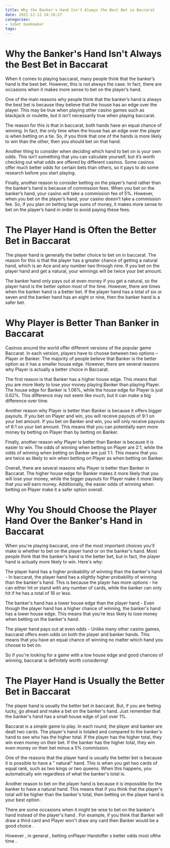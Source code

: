 ```yaml
---
title: Why the Banker's Hand Isn't Always the Best Bet in Baccarat
date: 2022-12-12 14:10:27
categories:
- 1xbet bookmaker
tags:
---
```



#  Why the Banker's Hand Isn't Always the Best Bet in Baccarat

When it comes to playing baccarat, many people think that the banker’s hand is the best bet. However, this is not always the case. In fact, there are occasions when it makes more sense to bet on the player’s hand.

One of the main reasons why people think that the banker’s hand is always the best bet is because they believe that the house has an edge over the player. This may be true when playing other casino games such as blackjack or roulette, but it isn’t necessarily true when playing baccarat.

The reason for this is that in baccarat, both hands have an equal chance of winning. In fact, the only time when the house has an edge over the player is when betting on a tie. So, if you think that one of the hands is more likely to win than the other, then you should bet on that hand.

Another thing to consider when deciding which hand to bet on is your own odds. This isn’t something that you can calculate yourself, but it’s worth checking out what odds are offered by different casinos. Some casinos offer much better odds for certain bets than others, so it pays to do some research before you start playing.

Finally, another reason to consider betting on the player’s hand rather than the banker’s hand is because of commission fees. When you bet on the banker’s hand, your casino will take a commission fee of 5%. However, when you bet on the player’s hand, your casino doesn’t take a commission fee. So, if you plan on betting large sums of money, it makes more sense to bet on the player’s hand in order to avoid paying these fees.

#  The Player Hand is Often the Better Bet in Baccarat

The player hand is generally the better choice to bet on in baccarat. The reason for this is that the player has a greater chance of getting a natural hand, which is an Ace and any number two through nine. If you bet on the player hand and get a natural, your winnings will be twice your bet amount.

The banker hand only pays out at even money if you get a natural, so the player hand is the better option most of the time. However, there are times when the banker hand is a better bet. If the player hand has a total of six or seven and the banker hand has an eight or nine, then the banker hand is a safer bet.

#  Why Player is Better Than Banker in Baccarat

Casinos around the world offer different versions of the popular game Baccarat. In each version, players have to choose between two options – Player or Banker. The majority of people believe that Banker is the better option as it has a smaller house edge. However, there are several reasons why Player is actually a better choice in Baccarat.

The first reason is that Banker has a higher house edge. This means that you are more likely to lose your money playing Banker than playing Player. The house edge for Banker is 1.06%, while the house edge for Player is just 0.62%. This difference may not seem like much, but it can make a big difference over time.

Another reason why Player is better than Banker is because it offers bigger payouts. If you bet on Player and win, you will receive payouts of 9:1 on your bet amount. If you bet on Banker and win, you will only receive payouts of 6:1 on your bet amount. This means that you can potentially earn more money by betting on Player than by betting on Banker.

Finally, another reason why Player is better than Banker is because it is easier to win. The odds of winning when betting on Player are 2:1, while the odds of winning when betting on Banker are just 1:1. This means that you are twice as likely to win when betting on Player as when betting on Banker.

Overall, there are several reasons why Player is better than Banker in Baccarat. The higher house edge for Banker makes it more likely that you will lose your money, while the bigger payouts for Player make it more likely that you will earn money. Additionally, the easier odds of winning when betting on Player make it a safer option overall.

#  Why You Should Choose the Player Hand Over the Banker's Hand in Baccarat

When you're playing baccarat, one of the most important choices you'll make is whether to bet on the player hand or on the banker's hand. Most people think that the banker's hand is the better bet, but in fact, the player hand is actually more likely to win. Here's why:

The player hand has a higher probability of winning than the banker's hand - In baccarat, the player hand has a slightly higher probability of winning than the banker's hand. This is because the player has more options - he can either hit or stand with any number of cards, while the banker can only hit if he has a total of 16 or less.

The banker's hand has a lower house edge than the player hand - Even though the player hand has a higher chance of winning, the banker's hand has a lower house edge. This means that you're less likely to lose money when betting on the banker's hand.

The player hand pays out at even odds - Unlike many other casino games, baccarat offers even odds on both the player and banker hands. This means that you have an equal chance of winning no matter which hand you choose to bet on.

So if you're looking for a game with a low house edge and good chances of winning, baccarat is definitely worth considering!

#  The Player Hand is Usually the Better Bet in Baccarat

The player hand is usually the better bet in baccarat. But, if you are feeling lucky, go ahead and make a bet on the banker's hand. Just remember that the banker's hand has a small house edge of just over 1%.

Baccarat is a simple game to play. In each round, the player and banker are dealt two cards. The player's hand is totaled and compared to the banker's hand to see who has the higher total. If the player has the higher total, they win even money on their bet. If the banker has the higher total, they win even money on their bet minus a 5% commission.

One of the reasons that the player hand is usually the better bet is because it is possible to have a " natural" hand. This is when you get two cards of equal rank, such as two kings or two queens. When this happens, you automatically win regardless of what the banker's total is.

Another reason to bet on the player hand is because it is impossible for the banker to have a natural hand. This means that if you think that the player's total will be higher than the banker's total, then betting on the player hand is your best option .

There are some occasions when it might be wise to bet on the banker's hand instead of the player's hand . For example, if you think that Banker will draw a third card and Player won't draw any card then Banker would be a good choice .  

  However , in general , betting onPlayer Handoffer s better odds most ofthe time .